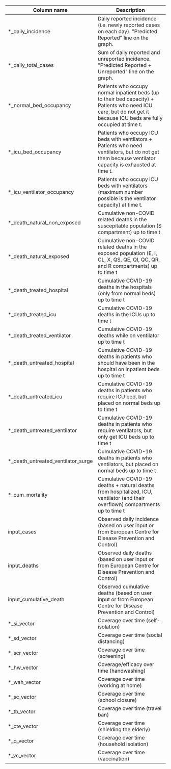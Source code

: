 | Column name                        | Description                                                                                                                                                          |
|------------------------------------|----------------------------------------------------------------------------------------------------------------------------------------------------------------------|
| *_daily_incidence                  | Daily reported incidence (i.e. newly reported cases on each day). "Predicted Reported" line on the graph.                                                            |
| *_daily_total_cases                | Sum of daily reported and unreported incidence. "Predicted Reported + Unreported" line on the graph.                                                                 |
| *_normal_bed_occupancy             | Patients who occupy normal inpatient beds (up to their bed capacity) + Patients who need ICU care, but do not get it because ICU beds are fully occupied at time t.  |
| *_icu_bed_occupancy                | Patients who occupy ICU beds with ventilators + Patients who need ventilators, but do not get them because ventilator capacity is exhausted  at time t.              |
| *_icu_ventilator_occupancy         | Patients who occupy ICU beds with ventilators (maximum number possible is the ventilator capacity) at time t.                                                        |
| *_death_natural_non_exposed        | Cumulative non-COVID related deaths in the suscepitable population (S compartment) up to time t                                                                      |
| *_death_natural_exposed            | Cumulative non-COVID related deaths in the exposed population (E, I, CL, X, QS, QE, QI, QC, QR, and R compartments) up to time t                                     |
| *_death_treated_hospital           | Cumulative COVID-19 deaths in the hospitals (only from normal beds) up to time t                                                                                     |
| *_death_treated_icu                | Cumulative COVID-19 deaths in the ICUs up to time t                                                                                                                  |
| *_death_treated_ventilator         | Cumulative COVID-19 deaths while on ventilator up to time t                                                                                                          |
| *_death_untreated_hospital         | Cumulative COVID-19 deaths in patients who should have been in the hospital on inpatient beds up to time t                                                           |
| *_death_untreated_icu              | Cumulative COVID-19 deaths in patients who require ICU bed, but placed on normal beds up to time t                                                                   |
| *_death_untreated_ventilator       | Cumulative COVID-19 deaths in patients who require ventilators, but only get ICU beds up to time t                                                                   |
| *_death_untreated_ventilator_surge | Cumulative COVID-19 deaths in patients who ventilators, but placed on normal beds up to time t                                                                       |
| *_cum_mortality                    | Cumulative COVID-19 deaths + natural deaths from hospitalized, ICU, ventilator (and their overflown) compartments up to time t                                       |
| input_cases                        | Observed daily incidence (based on user input or from European Centre for Disease Prevention and Control)                                                            |
| input_deaths                       | Observed daily deaths (based on user input or from European Centre for Disease Prevention and Control)                                                               |
| input_cumulative_death             | Observed cumulative deaths (based on user input or from European Centre for Disease Prevention and Control)                                                          |
| *_si_vector                        | Coverage over time (self-isolation)                                                                                                                                  |
| *_sd_vector                        | Coverage over time (social distancing)                                                                                                                               |
| *_scr_vector                       | Coverage over time (screening)                                                                                                                                       |
| *_hw_vector                        | Coverage/efficacy over time (handwashing)                                                                                                                            |
| *_wah_vector                       | Coverage over time (working at home)                                                                                                                                 |
| *_sc_vector                        | Coverage over time (school closure)                                                                                                                                  |
| *_tb_vector                        | Coverage over time (travel ban)                                                                                                                                      |
| *_cte_vector                       | Coverage over time (shielding the elderly)                                                                                                                           |
| *_q_vector                         | Coverage over time (household isolation)                                                                                                                             |
| *_vc_vector                        | Coverage over time (vaccination)                                                                                                                                     |